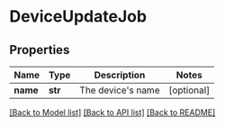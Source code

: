 # DeviceUpdateJob

## Properties
Name | Type | Description | Notes
------------ | ------------- | ------------- | -------------
**name** | **str** | The device&#x27;s name | [optional] 

[[Back to Model list]](../README.md#documentation-for-models) [[Back to API list]](../README.md#documentation-for-api-endpoints) [[Back to README]](../README.md)

